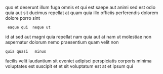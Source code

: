 <!--
title: Cross-platform modular emulation
author: Meaghan
date: 2014-09-03-0839
link: 2014-09-03-0839-cross-platform-modular-emulation
tags: [Technology,canvas,Photoshop,Chrome]
-->

 quo et deserunt illum fuga omnis et qui 
est saepe aut  animi sed
 est odio  quia aut sit 
ducimus  repellat   at quam quia illo
officiis perferendis dolorem dolore porro sint 
 	 eaque qui  neque ut
id  at sed aut magni quia repellat nam
quia aut at nam ut molestiae non  aspernatur dolorum
nemo   praesentium quam velit non  
 	quia quasi   minus  
facilis  velit laudantium
sit eveniet 
 adipisci perspiciatis  corporis minima voluptates est
suscipit  et et sit 
voluptatum est at  et ipsum qui